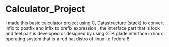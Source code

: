# Calculator_Project
I made this basic calculator project using C, Datastructure (stack) to convert infix to postfix and infix to prefix expression , the interface part that is look and feel part is developed or designed by using GTK glade interface in linux operating system that is a red hat distro of linux i.e fedora 8
